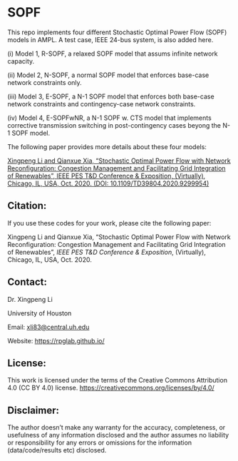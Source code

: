 # SOPF
This repo implements four different Stochastic Optimal Power Flow (SOPF) models in AMPL. A test case, IEEE 24-bus system, is also added here.

(i) Model 1, R-SOPF, a relaxed SOPF model that assums infinite network capacity.

(ii) Model 2, N-SOPF, a normal SOPF model that enforces base-case network constraints only.

(iii) Model 3, E-SOPF, a N-1 SOPF model that enforces both base-case network constraints and contingency-case network constraints.

(iv) Model 4, E-SOPFwNR, a N-1 SOPF w. CTS model that implements corrective transmission switching in post-contingency cases beyong the N-1 SOPF model.


The following paper provides more details about these four models: 

<a class="off" href="https://ieeexplore.ieee.org/document/9299954" target="_blank">Xingpeng Li and Qianxue Xia, “Stochastic Optimal Power Flow with Network Reconfiguration: Congestion Management and Facilitating Grid Integration of Renewables”, IEEE PES T&D Conference & Exposition, (Virtually), Chicago, IL, USA, Oct. 2020. (DOI: 10.1109/TD39804.2020.9299954)</a>

## Citation:
If you use these codes for your work, please cite the following paper:

Xingpeng Li and Qianxue Xia, “Stochastic Optimal Power Flow with Network Reconfiguration: Congestion Management and Facilitating Grid Integration of Renewables”, *IEEE PES T&D Conference & Exposition*, (Virtually), Chicago, IL, USA, Oct. 2020.

## Contact:
Dr. Xingpeng Li

University of Houston

Email: xli83@central.uh.edu

Website: https://rpglab.github.io/


## License:
This work is licensed under the terms of the Creative Commons Attribution 4.0 (CC BY 4.0) license. 
https://creativecommons.org/licenses/by/4.0/


## Disclaimer:
The author doesn’t make any warranty for the accuracy, completeness, or usefulness of any information disclosed and the author assumes no liability or responsibility for any errors or omissions for the information (data/code/results etc) disclosed.
